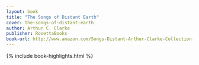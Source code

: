 ```yaml
---
layout: book
title: "The Songs of Distant Earth"
cover: the-songs-of-distant-earth
author: Arthur C. Clarke
publisher: RosettaBooks
book-url: http://www.amazon.com/Songs-Distant-Arthur-Clarke-Collection-ebook/dp/B00AHKJFM2/
---
```


{% include book-highlights.html %}
